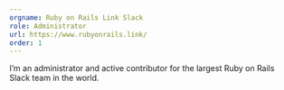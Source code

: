 ```yaml
---
orgname: Ruby on Rails Link Slack
role: Administrator
url: https://www.rubyonrails.link/
order: 1
---
```

I’m an administrator and active contributor for the largest Ruby on Rails Slack team in the world.